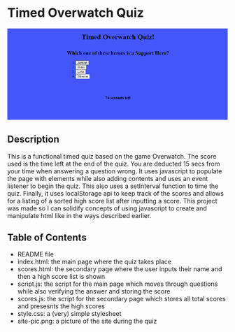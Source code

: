 # Timed Overwatch Quiz

![alt text](./assets/pictures/site-pic.png)

## Description

This is a functional timed quiz based on the game Overwatch. The score used is the time left at the end of the quiz. You are deducted 15 secs from your time when answering a question wrong. It uses javascript to populate the page with elements while also adding contents and uses an event listener to begin the quiz. This also uses a setInterval function to time the quiz. Finally, it uses localStorage api to keep track of the scores and allows for a listing of a sorted high score list after inputting a score. This project was made so I can solidify concepts of using javascript to create and manipulate html like in the ways described earlier.

## Table of Contents

- README file
- index.html: the main page where the quiz takes place
- scores.html: the secondary page where the user inputs their name and then a high score list is shown
- script.js: the script for the main page which moves through questions while also verifying the answer and storing the score
- scores.js: the script for the secondary page which stores all total scores and presesnts the high scores
- style.css: a (very) simple stylesheet
- site-pic.png: a picture of the site during the quiz
